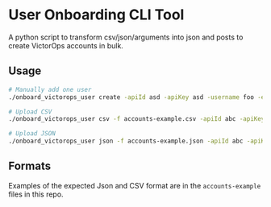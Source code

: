 # User Onboarding CLI Tool
A python script to transform csv/json/arguments into json and posts to create VictorOps accounts in bulk.

## Usage
```sh
# Manually add one user
./onboard_victorops_user create -apiId asd -apiKey asd -username foo -email foo@bar.gov -firstName foo -lastName bar -phone 1111111111 -teams team1,team2,team3

# Upload CSV
./onboard_victorops_user csv -f accounts-example.csv -apiId abc -apiKey 123

# Upload JSON
./onboard_victorops_user json -f accounts-example.json -apiId abc -apiKey 123
```

## Formats
Examples of the expected Json and CSV format are in the `accounts-example` files in this repo.
